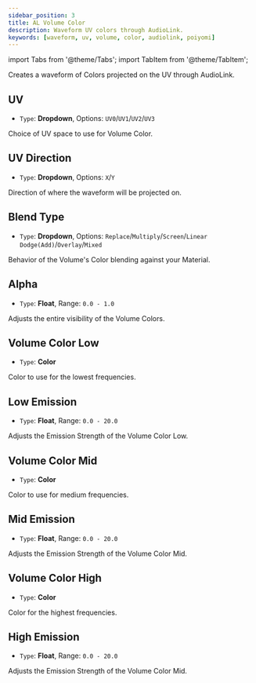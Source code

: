 ```yaml
---
sidebar_position: 3
title: AL Volume Color
description: Waveform UV colors through AudioLink.
keywords: [waveform, uv, volume, color, audiolink, poiyomi]
---
```

import Tabs from '@theme/Tabs';
import TabItem from '@theme/TabItem';

Creates a waveform of Colors projected on the UV through AudioLink.

## UV

- `Type`: **Dropdown**, Options: `UV0`/`UV1`/`UV2`/`UV3`

Choice of UV space to use for Volume Color.

## UV Direction

- `Type`: **Dropdown**, Options: `X`/`Y`

Direction of where the waveform will be projected on.

## Blend Type

- `Type`: **Dropdown**, Options: `Replace`/`Multiply`/`Screen`/`Linear Dodge(Add)`/`Overlay`/`Mixed`

Behavior of the Volume's Color blending against your Material.

## Alpha

- `Type`: **Float**, Range: `0.0 - 1.0`

Adjusts the entire visibility of the Volume Colors.

## Volume Color Low

- `Type`: **Color**

Color to use for the lowest frequencies.

## Low Emission

- `Type`: **Float**, Range: `0.0 - 20.0`

Adjusts the Emission Strength of the Volume Color Low.

## Volume Color Mid

- `Type`: **Color**

Color to use for medium frequencies.

## Mid Emission

- `Type`: **Float**, Range: `0.0 - 20.0`

Adjusts the Emission Strength of the Volume Color Mid.

## Volume Color High

- `Type`: **Color**

Color for the highest frequencies.

## High Emission

- `Type`: **Float**, Range: `0.0 - 20.0`

Adjusts the Emission Strength of the Volume Color Mid.